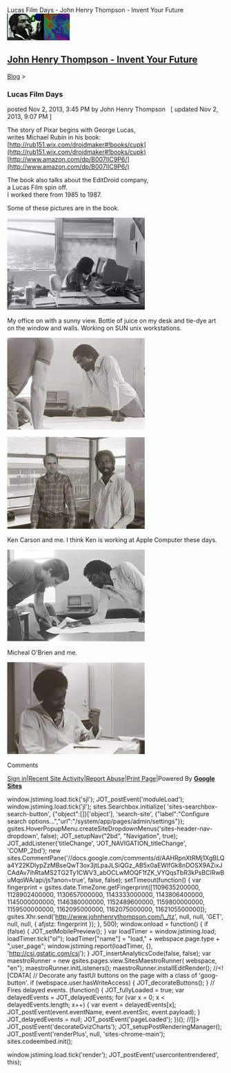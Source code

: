 Lucas Film Days - John Henry Thompson - Invent Your Future [![John Henry Thompson - Invent Your Future](../_/rsrc/1329567069254/config/customLogo.gif-revision=6.png)](../index.html)

[John Henry Thompson - Invent Your Future](../index.html)
---------------------------------------------------------

    

[Blog](../z-blog-1.html)‎ > ‎

### Lucas Film Days

posted Nov 2, 2013, 3:45 PM by John Henry Thompson   \[ updated Nov 2, 2013, 9:07 PM \]

The story of Pixar begins with George Lucas,  
writes Michael Rubin in his book:  
[http://rub151.wix.com/droidmaker#!books/cupk](http://rub151.wix.com/droidmaker#!books/cupk)  
[http://www.amazon.com/dp/B007IIC9P6/](http://www.amazon.com/dp/B007IIC9P6/)  
  

The book also talks about the EditDroid company,  
a Lucas Film spin off.  
I worked there from 1985 to 1987.  

Some of these pictures are in the book.  

  

  
[![](../_/rsrc/1383432545668/z-blog-1/lucasfilmdays/247027_10150222472393257_8374069_n-height=213&width=320.jpg)](http://www.johnhenrythompson.com/z-blog-1/lucasfilmdays/247027_10150222472393257_8374069_n.jpg?attredirects=0)  

My office on with a sunny view. Bottle of juice on my desk and tie-dye art on the window and walls. Working on SUN unix workstations.  

  
[](http://www.johnhenrythompson.com/z-blog-1/lucasfilmdays/247027_10150222472393257_8374069_n.jpg?attredirects=0)[![](../_/rsrc/1383432593245/z-blog-1/lucasfilmdays/249639_10150222471588257_5043297_n-height=213&width=320.jpg)](http://www.johnhenrythompson.com/z-blog-1/lucasfilmdays/249639_10150222471588257_5043297_n.jpg?attredirects=0)

[![](../_/rsrc/1383432497178/z-blog-1/lucasfilmdays/246645_10150222471648257_695964_n-height=213&width=320.jpg)](http://www.johnhenrythompson.com/z-blog-1/lucasfilmdays/246645_10150222471648257_695964_n.jpg?attredirects=0)  

Ken Carson and me. I think Ken is working at Apple Computer these days.  

  
  
[![](../_/rsrc/1383432573594/z-blog-1/lucasfilmdays/248484_10150222471538257_6041926_n-height=213&width=320.jpg)](http://www.johnhenrythompson.com/z-blog-1/lucasfilmdays/248484_10150222471538257_6041926_n.jpg?attredirects=0)  

Micheal O'Brien and me.  
  

[![](../_/rsrc/1383432621928/z-blog-1/lucasfilmdays/254450_10150222472128257_1306117_n-height=213&width=320.jpg)](http://www.johnhenrythompson.com/z-blog-1/lucasfilmdays/254450_10150222472128257_1306117_n.jpg?attredirects=0)

  

  

  

  

Comments

[Sign in](https://accounts.google.com/ServiceLogin?continue=http://sites.google.com/a/johnhenrythompson.com/jht/z-blog-1/lucasfilmdays&service=jotspot)|[Recent Site Activity](../system/app/pages/recentChanges.html)|[Report Abuse](http://sites.google.com/a/johnhenrythompson.com/jht/system/app/pages/reportAbuse)|[Print Page](javascript:;)|Powered By **[Google Sites](http://sites.google.com/site)**

window.jstiming.load.tick('sjl'); JOT\_postEvent('moduleLoad'); window.jstiming.load.tick('jl'); sites.Searchbox.initialize( 'sites-searchbox-search-button', {"object":\[\]}\['object'\], 'search-site', {"label":"Configure search options...","url":"/system/app/pages/admin/settings"}); gsites.HoverPopupMenu.createSiteDropdownMenus('sites-header-nav-dropdown', false); JOT\_setupNav("2bd", "Navigation", true); JOT\_addListener('titleChange', 'JOT\_NAVIGATION\_titleChange', 'COMP\_2bd'); new sites.CommentPane('//docs.google.com/comments/d/AAHRpnXtRMj1XgBLQa4Y22KDIypZzMBseQwT3ox3jtLpaJLSiQGz\_AB5x0aEWlfGk8nDOSX9AZixJCAdAv7ihRtaMS2TG2Ty1CWV3\_abOCLwMOQF1fZK\_VYQqsTbR3kPsBClRwBuMqoWA/api/js?anon=true', false, false); setTimeout(function() { var fingerprint = gsites.date.TimeZone.getFingerprint(\[1109635200000, 1128902400000, 1130657000000, 1143333000000, 1143806400000, 1145000000000, 1146380000000, 1152489600000, 1159800000000, 1159500000000, 1162095000000, 1162075000000, 1162105500000\]); gsites.Xhr.send('http://www.johnhenrythompson.com/\_/tz', null, null, 'GET', null, null, { afjstz: fingerprint }); }, 500); window.onload = function() { if (false) { JOT\_setMobilePreview(); } var loadTimer = window.jstiming.load; loadTimer.tick("ol"); loadTimer\["name"\] = "load," + webspace.page.type + ",user\_page"; window.jstiming.report(loadTimer, {}, 'http://csi.gstatic.com/csi'); } JOT\_insertAnalyticsCode(false, false); var maestroRunner = new gsites.pages.view.SitesMaestroRunner( webspace, "en"); maestroRunner.initListeners(); maestroRunner.installEditRender(); //<!\[CDATA\[ // Decorate any fastUI buttons on the page with a class of 'goog-button'. if (webspace.user.hasWriteAccess) { JOT\_decorateButtons(); } // Fires delayed events. (function() { JOT\_fullyLoaded = true; var delayedEvents = JOT\_delayedEvents; for (var x = 0; x < delayedEvents.length; x++) { var event = delayedEvents\[x\]; JOT\_postEvent(event.eventName, event.eventSrc, event.payload); } JOT\_delayedEvents = null; JOT\_postEvent('pageLoaded'); })(); //\]\]> JOT\_postEvent('decorateGvizCharts'); JOT\_setupPostRenderingManager(); JOT\_postEvent('renderPlus', null, 'sites-chrome-main'); sites.codeembed.init();

window.jstiming.load.tick('render'); JOT\_postEvent('usercontentrendered', this);